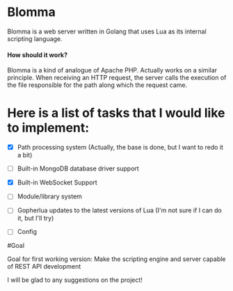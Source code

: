 # Blomma
Blomma is a web server written in Golang that uses Lua as its internal scripting language.

#### How should it work?

Blomma is a kind of analogue of Apache PHP. Actually works on a similar principle. When receiving an HTTP request, the server calls the execution of the file responsible for the path along which the request came.

# Here is a list of tasks that I would like to implement:

- [x] Path processing system (Actually, the base is done, but I want to redo it a bit)
- [ ] Built-in MongoDB database driver support
- [x] Built-in WebSocket Support
- [ ] Module/library system
- [ ] Gopherlua updates to the latest versions of Lua (I'm not sure if I can do it, but I'll try)
- [ ] Config


#Goal

Goal for first working version: Make the scripting engine and server capable of REST API development

I will be glad to any suggestions on the project!
